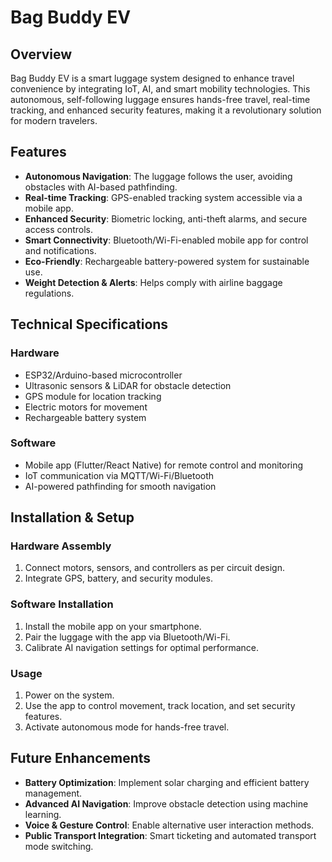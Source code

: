 # Bag Buddy EV

## Overview
Bag Buddy EV is a smart luggage system designed to enhance travel convenience by integrating IoT, AI, and smart mobility technologies. This autonomous, self-following luggage ensures hands-free travel, real-time tracking, and enhanced security features, making it a revolutionary solution for modern travelers.

## Features
- **Autonomous Navigation**: The luggage follows the user, avoiding obstacles with AI-based pathfinding.
- **Real-time Tracking**: GPS-enabled tracking system accessible via a mobile app.
- **Enhanced Security**: Biometric locking, anti-theft alarms, and secure access controls.
- **Smart Connectivity**: Bluetooth/Wi-Fi-enabled mobile app for control and notifications.
- **Eco-Friendly**: Rechargeable battery-powered system for sustainable use.
- **Weight Detection & Alerts**: Helps comply with airline baggage regulations.

## Technical Specifications
### Hardware
- ESP32/Arduino-based microcontroller
- Ultrasonic sensors & LiDAR for obstacle detection
- GPS module for location tracking
- Electric motors for movement
- Rechargeable battery system

### Software
- Mobile app (Flutter/React Native) for remote control and monitoring
- IoT communication via MQTT/Wi-Fi/Bluetooth
- AI-powered pathfinding for smooth navigation

## Installation & Setup
### Hardware Assembly
1. Connect motors, sensors, and controllers as per circuit design.
2. Integrate GPS, battery, and security modules.

### Software Installation
1. Install the mobile app on your smartphone.
2. Pair the luggage with the app via Bluetooth/Wi-Fi.
3. Calibrate AI navigation settings for optimal performance.

### Usage
1. Power on the system.
2. Use the app to control movement, track location, and set security features.
3. Activate autonomous mode for hands-free travel.

## Future Enhancements
- **Battery Optimization**: Implement solar charging and efficient battery management.
- **Advanced AI Navigation**: Improve obstacle detection using machine learning.
- **Voice & Gesture Control**: Enable alternative user interaction methods.
- **Public Transport Integration**: Smart ticketing and automated transport mode switching.
